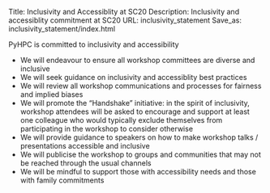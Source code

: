 Title: Inclusivity and Accessiblity at SC20
Description: Inclusivity and accessiblity commitment at SC20
URL: inclusivity_statement
Save_as: inclusivity_statement/index.html

PyHPC is committed to inclusivity and accessibility

* We will endeavour to ensure all workshop committees are diverse and inclusive
* We will seek guidance on inclusivity and accessiblity best practices
* We will review all workshop communications and processes for fairness and implied biases
* We will promote the “Handshake” initiative: in the spirit of inclusivity, workshop attendees will be asked to encourage and support at least one colleague who would typically exclude themselves from participating in the workshop to consider otherwise
* We will provide guidance to speakers on how to make workshop talks / presentations accessible and inclusive
* We will publicise the workshop to groups and communities that may not be reached through the usual channels
* We will be mindful to support those with accessibility needs and those with family commitments

